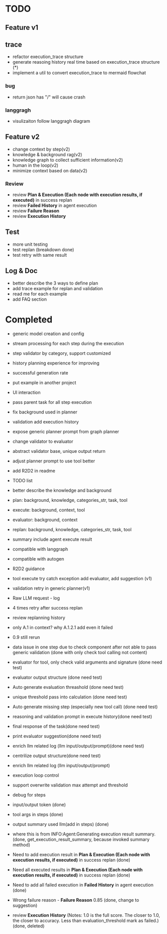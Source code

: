 # TODO

## Feature v1
## trace
- refactor execution_trace structure
- generate reasoing history real time based on execution_trace structure (*)
- implement a util to convert execution_trace to mermaid flowchat

### bug
- return json has "/" will cause crash

### langgragh
- visulizaiton follow langgragh diagram

## Feature v2
- change context by step(v2)
- knowledge & background rag(v2)
- knowledge graph to collect sufficient information(v2)
- human in the loop(v2)
- minimize context based on data(v2)

### Review
- review **Plan & Execution (Each node with execution results, if executed)** in success replan
- review **Failed History** in agent execution
- review **Failure Reason**
- review **Execution History**

## Test
- more unit testing
- test replan (breakdown done)
- test retry with same result

## Log & Doc
- better describe the 3 ways to define plan
- add trace example for replan and validation
- read me for each example
- add FAQ section

# Completed
- generic model creation and config
- stream processing for each step during the execution
- step validator by category, support customized
- history planning experience for improving
- successful generation rate
- put example in another project
- UI interaction
- pass parent task for all step execution 
- fix background used in planner
- validation add execution history 
- expose generic planner prompt from graph planner 
- change validator to evaluator
- abstract validator base, unique output return
- adjust planner prompt to use tool better
- add R2D2 in readme
- TODO list
- better describe the knowledge and background

- plan: background, knowledge, categories_str, task, tool
- execute: background, context, tool
- evaluator: background, context
- replan: background, knowledge, categories_str, task, tool
- summary include agent execute result
- compatible with langgraph
- compatible with autogen
- R2D2 guidance
- tool execute try catch exception add evaluator, add suggestion (v1) 
- validation retry in generic planner(v1) 

- Raw LLM request - log
- 4 times retry after success replan
- review replanning history
- only A.1 in context? why A.1.2.1 add even it failed
- 0.9 still rerun
- data issue in one step due to check component after not able to pass generic validation (done with only check tool calling not content)
- evaluator for tool, only check valid arguments and signature (done need test)
- evaluator output structure (done need test)
- Auto generate evaluation threashold (done need test)
- unique threshold pass into calculation (done need test)
- Auto generate missing step (especially new tool call) (done need test)
- reasoning and validation prompt in execute history(done need test)
- final response of the task(done need test)
- print evaluator suggestion(done need test)
- enrich llm related log (llm input/output/prompt)(done need test)
- centrilize output structure(done need test)
- enrich llm related log (llm input/output/prompt)
- execution loop control
- support overwrite validation max attempt and threshold
- debug for steps 
- input/output token (done)
- tool args in steps (done)
- output summary used llm(add in steps) (done)
- where this is from  INFO:Agent:Generating execution result summary. (done, get_execution_result_summary, because invoked summary method)
- Need to add execution result in **Plan & Execution (Each node with execution results, if executed)** in success replan (done)
- Need all executed results in **Plan & Execution (Each node with execution results, if executed)** in success replan (done)
- Need to add all failed execution in **Failed History** in agent execution (done)
- Wrong failure reason - **Failure Reason** 0.85 (done, change to suggestion)
- review **Execution History** (Notes: 1.0 is the full score. The closer to 1.0, the closer to accuracy. Less than evaluation_threshold mark as failed.) (done, deleted)
